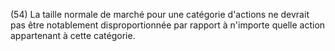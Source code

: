 (54) La taille normale de marché pour une catégorie d'actions ne devrait pas être notablement disproportionnée par rapport à n'importe quelle action appartenant à cette catégorie.